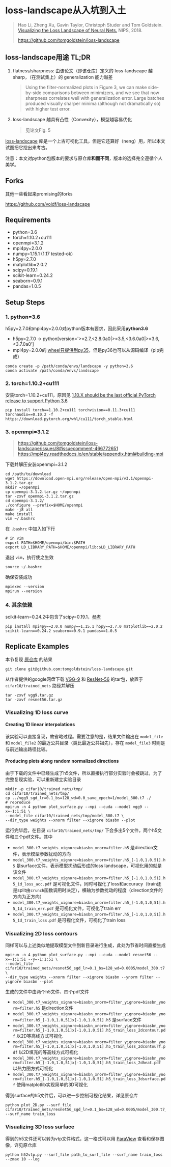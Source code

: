 # loss-landscape从入坑到入土

> Hao Li, Zheng Xu, Gavin Taylor, Christoph Studer and Tom Goldstein. [Visualizing the Loss Landscape of Neural Nets.](https://arxiv.org/abs/1712.09913) NIPS, 2018.
> 
> https://github.com/tomgoldstein/loss-landscape

## loss-landscape用途 TL;DR

1. flatness/sharpness: 由该论文（即该仓库）定义的 loss-landscape 越 sharp，（在测试集上）的 generalization 能力越差
   > Using the filter-normalized plots in Figure 3, we can make side-by-side comparisons between minimizers, and we see that now sharpness correlates well with generalization error. Large batches produced visually sharper minima (although not dramatically so) with higher test error.
2. loss-landscape 越具有凸性（Convexity），模型越容易优化
   > 见论文Fig. 5

[loss-landscape](https://github.com/tomgoldstein/loss-landscape) 库是一个上古可视化工具，但是它还算好（neng）用，所以本文试图把它挖出来考古。

注意：本文对python包版本的要求与原仓库**和而不同**，版本的选择完全遵循个人美学。

## Forks

其他一些看起来promising的forks

https://github.com/voidf/loss-landscape

## Requirements

+ python=3.6
+ torch=1.10.2+cu111
+ openmpi=3.1.2
+ mpi4py=2.0.0
+ numpy=1.15.1 (1.17 tested-ok)
+ h5py=2.7.0
+ matplotlib=2.0.2
+ scipy=0.19.1
+ scikit-learn=0.24.2
+ seaborn=0.9.1
+ pandas=1.0.5

## Setup Steps

### 1. python=3.6

h5py=2.7.0和mpi4py=2.0.0对python版本有要求，因此采用**python3.6**
- h5py=2.7.0 -> python[version='>=2.7,<2.8.0a0|>=3.5,<3.6.0a0|>=3.6,<3.7.0a0']
- mpi4py=2.0.0的 [wheel只提供到py35](https://pypi.org/project/mpi4py/2.0.0/#files)，但是py36也可以从源码编译（pip完成）

```shell
conda create -p /path/conda/envs/landscape -y python=3.6
conda activate /path/conda/envs/landscape
```

### 2. torch=1.10.2+cu111

安装torch=1.10.2+cu111，原因见 [1.10.X should be the last official PyTorch release to support Python 3.6](https://github.com/pytorch/pytorch/issues/66462)

```shell
pip install torch==1.10.2+cu111 torchvision==0.11.3+cu111 torchaudio==0.10.2 -f https://download.pytorch.org/whl/cu111/torch_stable.html
```

### 3. openmpi=3.1.2

> https://github.com/tomgoldstein/loss-landscape/issues/8#issuecomment-466772651
> https://mpi4py.readthedocs.io/en/stable/appendix.html#building-mpi

下载并解压安装openmpi=3.1.2

```shell
cd /path/to/download
wget https://download.open-mpi.org/release/open-mpi/v3.1/openmpi-3.1.2.tar.gz
mkdir ~/openmpi
cp openmpi-3.1.2.tar.gz ~/openmpi
tar -zxvf openmpi-3.1.2.tar.gz
cd openmpi-3.1.2/
./configure --prefix=$HOME/openmpi
make -j8 all
make install
vim ~/.bashrc
```

在 `.bashrc` 中加入如下行

```shell
# in vim
export PATH=$HOME/openmpi/bin:$PATH
export LD_LIBRARY_PATH=$HOME/openmpi/lib:$LD_LIBRARY_PATH
```

退出 `vim`，执行使之生效

```shell
source ~/.bashrc
```

确保安装成功

```shell
mpiexec --version
mpirun --version
```

### 4. 其余依赖

scikit-learn=0.24.2中包含了scipy=0.19.1，[参考](https://pypi.org/project/scikit-learn/0.24.2/)

```shell
pip install mpi4py==2.0.0 numpy==1.15.1 h5py==2.7.0 matplotlib==2.0.2 scikit-learn==0.24.2 seaborn==0.9.1 pandas==1.0.5
```

## Replicate Examples

本节复现 [原仓库](https://github.com/tomgoldstein/loss-landscape) 的结果

```shell
git clone git@github.com:tomgoldstein/loss-landscape.git
```



从作者提供的google网盘下载 [VGG-9](https://drive.google.com/open?id=1jikD79HGbp6mN1qSGojsXOZEM5VAq3tH) 和 [ResNet-56](https://drive.google.com/a/cs.umd.edu/file/d/12oxkvfaKcPyyHiOevVNTBzaQ1zAFlNPX/view?usp=sharing) 的tar包，放置于 `cifar10/trained_nets` 路径并解压

```shell
tar -zxvf vgg9.tar.gz
tar -zxvf resnet56.tar.gz
```

### Visualizing 1D loss curve

#### Creating 1D linear interpolations

该实验可以直接复现，故省略过程。需要注意的是，结果文件输出在 `model_file` 和 `model_file2` 的最近公共目录（类比最近公共祖先），存在 `model_file3` 时则是与前述输出路径比较。

#### Producing plots along random normalized directions

由于下载的文件中已经生成了h5文件，所以直接执行部分实验时会被跳过，为了完整复现实验，可以重新建立实验目录

```shell
mkdir -p cifar10/trained_nets/tmp/
cd cifar10/trained_nets/tmp/
cp ../vgg9_sgd_lr=0.1_bs=128_wd=0.0_save_epoch=1/model_300.t7 ./
# reproduce
mpirun -n 4 python plot_surface.py --mpi --cuda --model vgg9 --x=-1:1:51 \
--model_file cifar10/trained_nets/tmp/model_300.t7 \
--dir_type weights --xnorm filter --xignore biasbn --plot
```

运行完毕后，在目录 `cifar10/trained_nets/tmp/` 下会多出5个文件，两个h5文件和三个pdf文件。其中
+ `model_300.t7_weights_xignore=biasbn_xnorm=filter.h5` 是direction文件，表示模型参数扰动的方向
+ `model_300.t7_weights_xignore=biasbn_xnorm=filter.h5_[-1.0,1.0,51].h5` 是surface文件，表示模型扰动后形成的loss landscape，可视化用的就是该文件
+ `model_300.t7_weights_xignore=biasbn_xnorm=filter.h5_[-1.0,1.0,51].h5_1d_loss_acc.pdf` 是可视化文件，同时可视化了loss和accuracy（train还是split由`crunch`函数调用时决定），横轴为参数扰动的程度（direction文件的方向为正方向）
+ `model_300.t7_weights_xignore=biasbn_xnorm=filter.h5_[-1.0,1.0,51].h5_1d_train_err.pdf` 是可视化文件，可视化了train err
+ `model_300.t7_weights_xignore=biasbn_xnorm=filter.h5_[-1.0,1.0,51].h5_1d_train_loss.pdf` 是可视化文件，可视化了train loss

### Visualizing 2D loss contours

同样可以与上述类似地提取模型文件到新目录进行生成，此处为节省时间直接生成

```shell
mpirun -n 4 python plot_surface.py --mpi --cuda --model resnet56 --x=-1:1:51 --y=-1:1:51 \
--model_file cifar10/trained_nets/resnet56_sgd_lr=0.1_bs=128_wd=0.0005/model_300.t7 \
--dir_type weights --xnorm filter --xignore biasbn --ynorm filter --yignore biasbn --plot
```

生成的文件中由两个h5文件、四个pdf文件
+ `model_300.t7_weights_xignore=biasbn_xnorm=filter_yignore=biasbn_ynorm=filter.h5` 是direction文件
+ `model_300.t7_weights_xignore=biasbn_xnorm=filter_yignore=biasbn_ynorm=filter.h5_[-1.0,1.0,51]x[-1.0,1.0,51].h5` 是surface文件
+ `model_300.t7_weights_xignore=biasbn_xnorm=filter_yignore=biasbn_ynorm=filter.h5_[-1.0,1.0,51]x[-1.0,1.0,51].h5_train_loss_2dcontour.pdf` 以2D等高线方式可视化
+ `model_300.t7_weights_xignore=biasbn_xnorm=filter_yignore=biasbn_ynorm=filter.h5_[-1.0,1.0,51]x[-1.0,1.0,51].h5_train_loss_2dcontourf.pdf` 以2D填充的等高线方式可视化
+ `model_300.t7_weights_xignore=biasbn_xnorm=filter_yignore=biasbn_ynorm=filter.h5_[-1.0,1.0,51]x[-1.0,1.0,51].h5_train_loss_2dheat.pdf` 以热力图方式可视化
+ `model_300.t7_weights_xignore=biasbn_xnorm=filter_yignore=biasbn_ynorm=filter.h5_[-1.0,1.0,51]x[-1.0,1.0,51].h5_train_loss_3dsurface.pdf` 使用matplotlib实现简单的3D可视化

得到surface的h5文件后，可以进一步控制可视化结果，详见原仓库

```shell
python plot_2D.py --surf_file cifar10/trained_nets/resnet56_sgd_lr=0.1_bs=128_wd=0.0005/model_300.t7_weights_xignore=biasbn_xnorm=filter_yignore=biasbn_ynorm=filter.h5_[-1.0,1.0,51]x[-1.0,1.0,51].h5 --surf_name train_loss
```

### Visualizing 3D loss surface

得到的h5文件还可以转为vtp文件格式，这一格式可以用 [ParaView](http://paraview.org/) 查看和保存图像，详见原仓库

```shell
python h52vtp.py --surf_file path_to_surf_file --surf_name train_loss --zmax 10 --log
```
